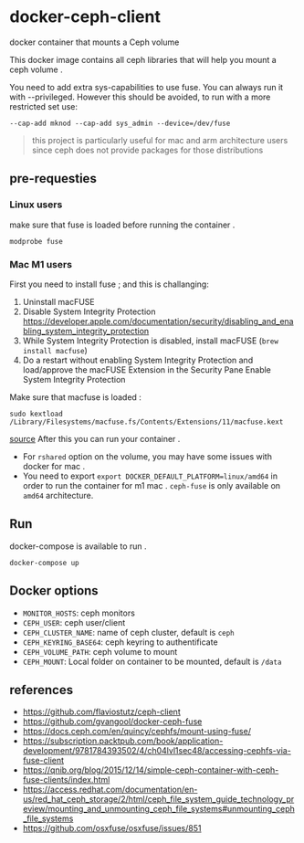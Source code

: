 # docker-ceph-client
docker container that mounts a Ceph volume


This docker image contains all ceph libraries that will help you mount a ceph volume .

You need to add extra sys-capabilities to use fuse. You can always run it with --privileged. However this should be avoided, to run with a more restricted set use:
```
--cap-add mknod --cap-add sys_admin --device=/dev/fuse
```

> this project is particularly useful for mac and arm architecture users since ceph does not provide packages for those distributions
## pre-requesties

### Linux users 
make sure that fuse is loaded before running the container . 
```
modprobe fuse
```
### Mac M1 users 
First you need to install fuse ; and this is challanging: 
1. Uninstall macFUSE
2. Disable System Integrity Protection https://developer.apple.com/documentation/security/disabling_and_enabling_system_integrity_protection
3. While System Integrity Protection is disabled, install macFUSE (`brew install macfuse`)
4. Do a restart without enabling System Integrity Protection and load/approve the macFUSE Extension in the Security Pane
Enable System Integrity Protection

Make sure that macfuse is loaded : 
```
sudo kextload /Library/Filesystems/macfuse.fs/Contents/Extensions/11/macfuse.kext
```
[source](https://github.com/osxfuse/osxfuse/issues/828)
After this you can run your container .

- For `rshared` option on the volume, you may have some issues with docker for mac .
- You need to export `export DOCKER_DEFAULT_PLATFORM=linux/amd64` in order to run the container for m1 mac . `ceph-fuse` is only available on `amd64` architecture. 

## Run 

docker-compose is available to run .
```
docker-compose up
```
## Docker options

- `MONITOR_HOSTS`: ceph monitors
- `CEPH_USER`: ceph user/client
- `CEPH_CLUSTER_NAME`: name of ceph cluster, default is `ceph`
- `CEPH_KEYRING_BASE64`: ceph keyring to authentificate
- `CEPH_VOLUME_PATH`: ceph volume to mount
- `CEPH_MOUNT`: Local folder on container to be mounted, default is `/data`

## references
- https://github.com/flaviostutz/ceph-client
- https://github.com/gvangool/docker-ceph-fuse
- https://docs.ceph.com/en/quincy/cephfs/mount-using-fuse/
- https://subscription.packtpub.com/book/application-development/9781784393502/4/ch04lvl1sec48/accessing-cephfs-via-fuse-client
- https://qnib.org/blog/2015/12/14/simple-ceph-container-with-ceph-fuse-clients/index.html
- https://access.redhat.com/documentation/en-us/red_hat_ceph_storage/2/html/ceph_file_system_guide_technology_preview/mounting_and_unmounting_ceph_file_systems#unmounting_ceph_file_systems
- https://github.com/osxfuse/osxfuse/issues/851